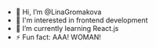 - 👋 Hi, I’m @LinaGromakova
- 👀 I'm interested in frontend development
- 🌱 I’m currently learning React.js
- ⚡ Fun fact: AAA! WOMAN!
